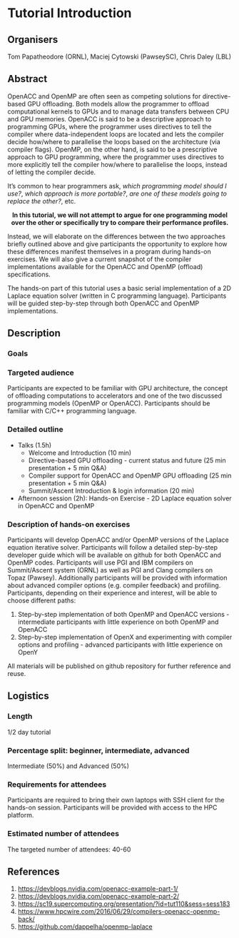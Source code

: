 # Tutorial Introduction

## Organisers
Tom Papatheodore (ORNL), Maciej Cytowski (PawseySC), Chris Daley (LBL)

## Abstract

OpenACC and OpenMP are often seen as competing solutions for directive-based GPU offloading. Both models allow the programmer to offload computational kernels to GPUs and to manage data transfers between CPU and GPU memories. OpenACC is said to be a descriptive approach to programming GPUs, where the programmer uses directives to tell the compiler where data-independent loops are located and lets the compiler decide how/where to parallelise the loops based on the architecture (via compiler flags). OpenMP, on the other hand, is said to be a prescriptive approach to GPU programming, where the programmer uses directives to more explicitly tell the compiler how/where to parallelise the loops, instead of letting the compiler decide.

It’s common to hear programmers ask, *which programming model should I use?*, *which approach is more portable?*, *are one of these models going to replace the other?*, etc.

<p style="text-align: center;"><b>In this tutorial, we will not attempt to argue for one programming model over the other or specifically try to compare their performance profiles.</b></p>

Instead, we will elaborate on the differences between the two approaches briefly outlined above and give participants the opportunity to explore how these differences manifest themselves in a program during hands-on exercises. We will also give a current snapshot of the compiler implementations available for the OpenACC and OpenMP (offload) specifications.

The hands-on part of this tutorial uses a basic serial implementation of a 2D Laplace equation solver (written in C programming language). Participants will be guided step-by-step through both OpenACC and OpenMP implementations.    

## Description

### Goals

### Targeted audience
Participants are expected to be familiar with GPU architecture, the concept of offloading computations to accelerators and one of the two discussed programming models (OpenMP or OpenACC). Participants should be familiar with C/C++ programming language.

### Detailed outline
* Talks (1.5h)
    * Welcome and Introduction (10 min)
    * Directive-based GPU offloading - current status and future (25 min presentation + 5 min Q&A)
    * Compiler support for OpenACC and OpenMP GPU offloading (25 min presentation + 5 min Q&A)
    * Summit/Ascent Introduction & login information (20 min)
* Afternoon session (2h): Hands-on Exercise - 2D Laplace equation solver in OpenACC and OpenMP

### Description of hands-on exercises
Participants will develop OpenACC and/or OpenMP versions of the Laplace equation iterative solver. Participants will follow a detailed step-by-step developer guide which will be available on github for both OpenACC and OpenMP codes. Participants will use PGI and IBM compilers on Summit/Ascent system (ORNL) as well as PGI and Clang compilers on Topaz (Pawsey). Additionally participants will be provided with information about advanced compiler options (e.g. compiler feedback) and profiling.
Participants, depending on their experience and interest, will be able to choose different paths:
1. Step-by-step implementation of both OpenMP and OpenACC versions - intermediate participants with little experience on both OpenMP and OpenACC
2. Step-by-step implementation of OpenX and experimenting with compiler options and profiling - advanced participants with little experience on OpenY

All materials will be published on github repository for further reference and reuse.

## Logistics
### Length
1/2 day tutorial

### Percentage split: beginner, intermediate, advanced
Intermediate (50%) and Advanced (50%)

### Requirements for attendees
Participants are required to bring their own laptops with SSH client for the hands-on session. Participants will be provided with access to the HPC platform.

### Estimated number of attendees
The targeted number of attendees: 40-60

## References
1. https://devblogs.nvidia.com/openacc-example-part-1/
2. https://devblogs.nvidia.com/openacc-example-part-2/
3. https://sc19.supercomputing.org/presentation/?id=tut110&sess=sess183
4. https://www.hpcwire.com/2016/06/29/compilers-openacc-openmp-back/
5. https://github.com/dappelha/openmp-laplace

